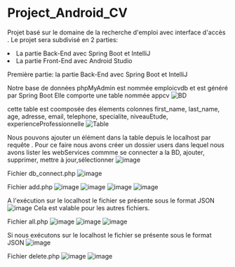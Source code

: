 # Project_Android_CV
Projet basé sur le domaine de la recherche d'emploi avec interface d'accès .
Le projet sera subdivisé en 2 parties:
<li>La partie Back-End avec Spring Boot et IntelliJ</li>
<li> La partie Front-End avec Android Studio</li>


Première partie: la partie Back-End avec Spring Boot et IntelliJ

Notre base de données phpMyAdmin est nommée emploicvdb et est généré par Spring Boot
Elle comporte une table nommée appcv
![BD](https://user-images.githubusercontent.com/111537634/227775382-93fbcb7e-af2e-4c24-90d3-7217a83a1c0b.PNG)


cette table est coomposée des élements colonnes first_name, last_name,
age, adresse, email, telephone, specialite, niveauEtude, experienceProfessionnelle
![Table](https://user-images.githubusercontent.com/111537634/227775544-225b9cf5-edf4-4c1b-a012-51bedcd8ef07.PNG)


Nous pouvons ajouter un élément dans la table depuis le localhost par requête . Pour ce faire nous avons créer un dossier users dans lequel nous avons lister les webServices commme se connecter a la BD, ajouter, supprimer, mettre à jour,sélectionner
![image](https://user-images.githubusercontent.com/111537634/227776208-3c5a40aa-4ea7-4440-8b20-13e89285a122.png)

Fichier db_connect.php
![image](https://user-images.githubusercontent.com/111537634/227776370-0cfd94e0-692f-427f-8607-e1ca6b61ac32.png)

Fichier add.php
![image](https://user-images.githubusercontent.com/111537634/227776436-06188e53-9695-47ca-a3dc-47647d1aa11e.png)
![image](https://user-images.githubusercontent.com/111537634/227776570-04085a52-d433-4f1f-8087-0939dcbe1fbb.png)
![image](https://user-images.githubusercontent.com/111537634/227776609-e92aca35-f55a-4f9e-a65b-d0edc203fce0.png)
![image](https://user-images.githubusercontent.com/111537634/227776625-5bbaffcd-2690-44db-b6b1-4278d2628717.png)
 
 A l'exécution sur le localhost  le fichier se présente sous le format JSON
 ![image](https://user-images.githubusercontent.com/111537634/227777200-c8c6a802-89c2-4319-a263-ac1449e56fa8.png)
 Cela est valable pour les autres fichiers.
 
 Fichier all.php
 ![image](https://user-images.githubusercontent.com/111537634/227778254-3715bec8-67a6-4840-ac97-71e3aa92e449.png)
![image](https://user-images.githubusercontent.com/111537634/227778307-11428ffa-8f9e-404f-ba7a-7ee17088a54a.png)
![image](https://user-images.githubusercontent.com/111537634/227778336-5e17f630-077a-434f-8721-39aa9c88f9ea.png)

Si nous exécutons  sur le localhost  le fichier se présente sous le format JSON
![image](https://user-images.githubusercontent.com/111537634/227778589-921c4589-3cd2-4f98-9415-6bb38ba17bf5.png)


Fichier delete.php
![image](https://user-images.githubusercontent.com/111537634/227776738-dcbd9cb7-7188-474a-8112-789c130bceba.png)
![image](https://user-images.githubusercontent.com/111537634/227776791-b04a4e14-727d-469e-a2db-22120d6ac09b.png)






